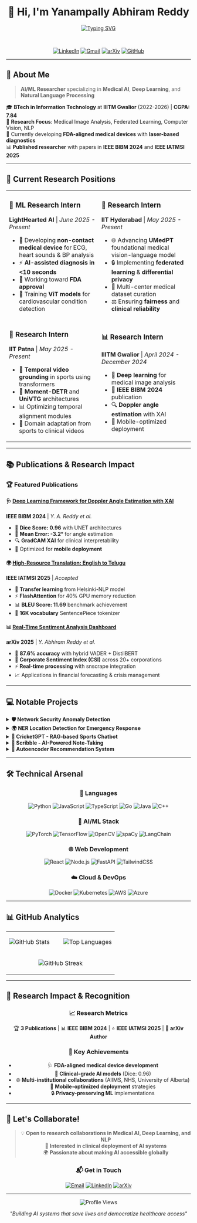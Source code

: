 <div align="center">

# 👋 Hi, I'm Yanampally Abhiram Reddy

[![Typing SVG](https://readme-typing-svg.demolab.com?font=Fira+Code&size=22&pause=1000&color=6C63FF&center=true&vCenter=true&width=600&lines=ML+Research+Intern+%40+LightHearted+AI;Medical+AI+%26+Deep+Learning+Researcher;Published+Author+%40+IEEE+BIBM+2024;Building+AI+for+Healthcare)](https://git.io/typing-svg)

<br>

[![LinkedIn](https://img.shields.io/badge/LinkedIn-0077B5?style=for-the-badge&logo=linkedin&logoColor=white)](https://linkedin.com/in/yanampallyabhiramreddy)
[![Gmail](https://img.shields.io/badge/Gmail-D14836?style=for-the-badge&logo=gmail&logoColor=white)](mailto:abhiyanampally@gmail.com)
[![arXiv](https://img.shields.io/badge/arXiv-B31B1B?style=for-the-badge&logo=arxiv&logoColor=white)](https://arxiv.org/a/yanampally_a_1.html)
[![GitHub](https://img.shields.io/badge/GitHub-100000?style=for-the-badge&logo=github&logoColor=white)](https://github.com/AbhiRam162105)

</div>

---

## 🎯 About Me

> **AI/ML Researcher** specializing in **Medical AI**, **Deep Learning**, and **Natural Language Processing**

🎓 **BTech in Information Technology** at **IIITM Gwalior** (2022-2026) | **CGPA: 7.84**  
🔬 **Research Focus**: Medical Image Analysis, Federated Learning, Computer Vision, NLP  
🏥 Currently developing **FDA-aligned medical devices** with **laser-based diagnostics**  
📊 **Published researcher** with papers in **IEEE BIBM 2024** and **IEEE IATMSI 2025**

---

## 🚀 Current Research Positions

<table>
<tr>
<td width="50%">

### 🏥 ML Research Intern
**LightHearted AI** | *June 2025 - Present*
- 🔬 Developing **non-contact medical device** for ECG, heart sounds & BP analysis
- ⚡ **AI-assisted diagnosis in <10 seconds**
- 🎯 Working toward **FDA approval**
- 🧠 Training **ViT models** for cardiovascular condition detection

</td>
<td width="50%">

### 🔬 Research Intern  
**IIT Hyderabad** | *May 2025 - Present*
- 🌐 Advancing **UMedPT** foundational medical vision-language model
- 🔒 Implementing **federated learning** & **differential privacy**
- 🏥 Multi-center medical dataset curation
- ⚖️ Ensuring **fairness** and **clinical reliability**

</td>
</tr>
<tr>
<td>

### 🎥 Research Intern
**IIT Patna** | *May 2025 - Present*
- 🏃 **Temporal video grounding** in sports using transformers
- 🎯 **Moment-DETR** and **UniVTG** architectures
- 📊 Optimizing temporal alignment modules
- 🔄 Domain adaptation from sports to clinical videos

</td>
<td>

### 📊 Research Intern
**IIITM Gwalior** | *April 2024 - December 2024*
- 🧠 **Deep learning** for medical image analysis
- 📄 **IEEE BIBM 2024** publication
- 🔍 **Doppler angle estimation** with XAI
- 📱 Mobile-optimized deployment

</td>
</tr>
</table>

---

## 📚 Publications & Research Impact

### 🏆 Featured Publications

#### 🩺 [Deep Learning Framework for Doppler Angle Estimation with XAI](https://ieeexplore.ieee.org/document/10822074)
**IEEE BIBM 2024** | *Y. A. Reddy et al.*
- 🎯 **Dice Score: 0.96** with UNET architectures
- 📐 **Mean Error: -3.2°** for angle estimation  
- 🔍 **GradCAM XAI** for clinical interpretability
- 📱 Optimized for **mobile deployment**

#### 🌍 [High-Resource Translation: English to Telugu](https://arxiv.org/abs/2504.05914)
**IEEE IATMSI 2025** | *Accepted*
- 🔄 **Transfer learning** from Helsinki-NLP model
- ⚡ **FlashAttention** for 40% GPU memory reduction
- 📊 **BLEU Score: 11.69** benchmark achievement
- 🎯 **16K vocabulary** SentencePiece tokenizer

#### 📊 [Real-Time Sentiment Analysis Dashboard](https://arxiv.org/abs/2504.15448)
**arXiv 2025** | *Y. Abhiram Reddy et al.*
- 🎯 **87.6% accuracy** with hybrid VADER + DistilBERT
- 🏢 **Corporate Sentiment Index (CSI)** across 20+ corporations
- ⚡ **Real-time processing** with snscrape integration
- 📈 Applications in financial forecasting & crisis management

---

## 💻 Notable Projects

<details>
<summary><b>🛡️ Network Security Anomaly Detection</b></summary>

- 🧠 **Autoencoder + Classifier** architecture using PyTorch
- ⚖️ **SMOTE** for imbalanced data handling
- 📡 **Real-time packet sniffing** with Tshark
- 🔗 [Medium Article](https://medium.com/@abhiyanampally/cicids-2017-dataset-anomaly-detection-using-autoencoders-c10f9d7d15cd)

</details>

<details>
<summary><b>🌍 NER Location Detection for Emergency Response</b></summary>

- 🎯 **93% accuracy** using spaCy
- 📱 Specialized for **social media content**
- 🚨 **Emergency response automation**
- 🔗 [Medium Article](https://medium.com/@abhiyanampally/ner-location-detection-using-spacy-a-step-by-step-guide-194c7c6a3d7e)

</details>

<details>
<summary><b>🏏 CricketGPT - RAG-based Sports Chatbot</b></summary>

- 🚀 **RAG architecture** with LangChain & FastAPI
- ⚡ **50% reduction** in lookup times
- 🧠 **Mixtral-22b** integration
- 🔗 [Medium Article](https://medium.com/@abhiyanampally/simplest-introduction-to-rag-and-langchain-building-a-cricket-chatbot-part-i-0b98a658ee6f)

</details>

<details>
<summary><b>📝 Scribble - AI-Powered Note-Taking</b></summary>

- ✨ **Rich text editing** with React.js & TipTap.js
- 🔐 **Secure authentication** using Appwrite
- 🤖 **ChatGPT integration** for smart features
- 🌐 [Live Demo](https://scribble-k76k.vercel.app)

</details>

<details>
<summary><b>👥 Autoencoder Recommendation System</b></summary>

- 📊 Processed **20M+ ratings** using PyTorch
- 📈 **15% improvement** in recommendation accuracy
- 🤝 Advanced **collaborative filtering**
- 🔗 [Medium Article](https://medium.com/@abhiyanampally/building-a-simple-autoencoder-model-for-collaborative-filtering-based-recommendation-system-using-b6205b164927)

</details>

---

## 🛠️ Technical Arsenal

<div align="center">

### 🐍 Languages
![Python](https://img.shields.io/badge/Python-3776AB?style=for-the-badge&logo=python&logoColor=white)
![JavaScript](https://img.shields.io/badge/JavaScript-F7DF1E?style=for-the-badge&logo=javascript&logoColor=black)
![TypeScript](https://img.shields.io/badge/TypeScript-007ACC?style=for-the-badge&logo=typescript&logoColor=white)
![Go](https://img.shields.io/badge/Go-00ADD8?style=for-the-badge&logo=go&logoColor=white)
![Java](https://img.shields.io/badge/Java-ED8B00?style=for-the-badge&logo=java&logoColor=white)
![C++](https://img.shields.io/badge/C%2B%2B-00599C?style=for-the-badge&logo=c%2B%2B&logoColor=white)

### 🤖 AI/ML Stack
![PyTorch](https://img.shields.io/badge/PyTorch-EE4C2C?style=for-the-badge&logo=pytorch&logoColor=white)
![TensorFlow](https://img.shields.io/badge/TensorFlow-FF6F00?style=for-the-badge&logo=tensorflow&logoColor=white)
![OpenCV](https://img.shields.io/badge/OpenCV-27338e?style=for-the-badge&logo=OpenCV&logoColor=white)
![spaCy](https://img.shields.io/badge/spaCy-09A3D5?style=for-the-badge&logo=spacy&logoColor=white)
![LangChain](https://img.shields.io/badge/LangChain-121212?style=for-the-badge&logo=chainlink&logoColor=white)

### 🌐 Web Development
![React](https://img.shields.io/badge/React-20232A?style=for-the-badge&logo=react&logoColor=61DAFB)
![Node.js](https://img.shields.io/badge/Node.js-43853D?style=for-the-badge&logo=node.js&logoColor=white)
![FastAPI](https://img.shields.io/badge/FastAPI-005571?style=for-the-badge&logo=fastapi)
![TailwindCSS](https://img.shields.io/badge/Tailwind_CSS-38B2AC?style=for-the-badge&logo=tailwind-css&logoColor=white)

### ☁️ Cloud & DevOps
![Docker](https://img.shields.io/badge/Docker-2496ED?style=for-the-badge&logo=docker&logoColor=white)
![Kubernetes](https://img.shields.io/badge/Kubernetes-326CE5?style=for-the-badge&logo=kubernetes&logoColor=white)
![AWS](https://img.shields.io/badge/AWS-232F3E?style=for-the-badge&logo=amazon-aws&logoColor=white)
![Azure](https://img.shields.io/badge/Azure-0078D4?style=for-the-badge&logo=microsoft-azure&logoColor=white)

</div>

---

## 📊 GitHub Analytics

<div align="center">
<table>
<tr>
<td width="50%">

![GitHub Stats](https://github-readme-stats.vercel.app/api?username=AbhiRam162105&show_icons=true&theme=tokyonight&hide_border=true&include_all_commits=true&count_private=true)

</td>
<td width="50%">

![Top Languages](https://github-readme-stats.vercel.app/api/top-langs/?username=AbhiRam162105&layout=compact&theme=tokyonight&hide_border=true)

</td>
</tr>
<tr>
<td colspan="2" align="center">

![GitHub Streak](https://github-readme-streak-stats.herokuapp.com/?user=AbhiRam162105&theme=tokyonight&hide_border=true)

</td>
</tr>
</table>
</div>

---

## 🌟 Research Impact & Recognition

<div align="center">

### 📈 Research Metrics
🏆 **3 Publications** | 📊 **IEEE BIBM 2024** | ⭐ **IEEE IATMSI 2025** | 🔬 **arXiv Author**

### 🎯 Key Achievements
- 🩺 **FDA-aligned medical device development**
- 🧠 **Clinical-grade AI models** (Dice: 0.96)
- 🌐 **Multi-institutional collaborations** (AIIMS, NHS, University of Alberta)
- 📱 **Mobile-optimized deployment** strategies
- 🔒 **Privacy-preserving ML** implementations

</div>

---

## 🤝 Let's Collaborate!

<div align="center">

> 💡 **Open to research collaborations in Medical AI, Deep Learning, and NLP**  
> 🔬 **Interested in clinical deployment of AI systems**  
> 🌍 **Passionate about making AI accessible globally**

### 📬 Get in Touch

[![Email](https://img.shields.io/badge/Email-abhiyanampally@gmail.com-red?style=for-the-badge&logo=gmail)](mailto:abhiyanampally@gmail.com)
[![LinkedIn](https://img.shields.io/badge/LinkedIn-Connect-blue?style=for-the-badge&logo=linkedin)](https://linkedin.com/in/yanampallyabhiramreddy)
[![arXiv](https://img.shields.io/badge/arXiv-Follow-B31B1B?style=for-the-badge&logo=arxiv)](https://arxiv.org/a/yanampally_a_1.html)

---

<img src="https://komarev.com/ghpvc/?username=AbhiRam162105&color=6C63FF&style=for-the-badge" alt="Profile Views">

*"Building AI systems that save lives and democratize healthcare access"*

</div>
